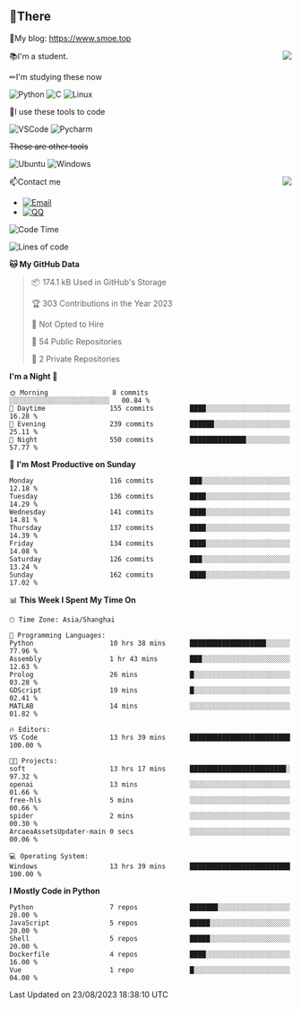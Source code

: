 
## 👏There

📰My blog: https://www.smoe.top

<img align="right" src="https://github-readme-stats.vercel.app/api/top-langs/?username=AkashiCoin"/>


📚I'm a student.

✏I'm studying these now

![Python](https://img.shields.io/badge/-Python-blue?style=flat-square&logo=Python&logoColor=fff)
![C](https://img.shields.io/badge/-C-585858?style=flat-square&logo=C&logoColor=fff)
![Linux](https://img.shields.io/badge/-Linux-black?style=flat-square&logo=Linux&logoColor=fff)

🔨I use these tools to code

![VSCode](https://img.shields.io/badge/-VSCode-blue?style=flat-square&logo=visualstudiocode&logoColor=fff)
![Pycharm](https://img.shields.io/badge/-Pycharm-green?style=flat-square&logo=pycharm&logoColor=fff)

 ~~These are other tools~~

![Ubuntu](https://img.shields.io/badge/-Ubuntu-orange?style=flat-square&logo=Ubuntu&logoColor=fff)
![Windows](https://img.shields.io/badge/-Windows-blue?style=flat-square&logo=Windows&logoColor=fff)

<img align="right" src="https://github-readme-stats.vercel.app/api?username=AkashiCoin" />


📫Contact me

* [![Email](https://img.shields.io/badge/Email-l1040186796@gmail.com-1?style=social&logoColor=fff)](mailto:l1040186796@gmail.com)
* [![QQ](https://img.shields.io/badge/QQ-1040186796-1?style=social&logoColor=fff)](tencent://AddContact/?fromId=45&fromSubId=1&subcmd=all&uin=1040186796&website=www.oicqzone.com)

<!--START_SECTION:waka-->
![Code Time](http://img.shields.io/badge/Code%20Time-848%20hrs%209%20mins-blue)

![Lines of code](https://img.shields.io/badge/From%20Hello%20World%20I%27ve%20Written-242.6%20thousand%20lines%20of%20code-blue)

**🐱 My GitHub Data** 

> 📦 174.1 kB Used in GitHub's Storage 
 > 
> 🏆 303 Contributions in the Year 2023
 > 
> 🚫 Not Opted to Hire
 > 
> 📜 54 Public Repositories 
 > 
> 🔑 2 Private Repositories 
 > 
**I'm a Night 🦉** 

```text
🌞 Morning                8 commits           ░░░░░░░░░░░░░░░░░░░░░░░░░   00.84 % 
🌆 Daytime                155 commits         ████░░░░░░░░░░░░░░░░░░░░░   16.28 % 
🌃 Evening                239 commits         ██████░░░░░░░░░░░░░░░░░░░   25.11 % 
🌙 Night                  550 commits         ██████████████░░░░░░░░░░░   57.77 % 
```
📅 **I'm Most Productive on Sunday** 

```text
Monday                   116 commits         ███░░░░░░░░░░░░░░░░░░░░░░   12.18 % 
Tuesday                  136 commits         ████░░░░░░░░░░░░░░░░░░░░░   14.29 % 
Wednesday                141 commits         ████░░░░░░░░░░░░░░░░░░░░░   14.81 % 
Thursday                 137 commits         ████░░░░░░░░░░░░░░░░░░░░░   14.39 % 
Friday                   134 commits         ████░░░░░░░░░░░░░░░░░░░░░   14.08 % 
Saturday                 126 commits         ███░░░░░░░░░░░░░░░░░░░░░░   13.24 % 
Sunday                   162 commits         ████░░░░░░░░░░░░░░░░░░░░░   17.02 % 
```


📊 **This Week I Spent My Time On** 

```text
🕑︎ Time Zone: Asia/Shanghai

💬 Programming Languages: 
Python                   10 hrs 38 mins      ███████████████████░░░░░░   77.96 % 
Assembly                 1 hr 43 mins        ███░░░░░░░░░░░░░░░░░░░░░░   12.63 % 
Prolog                   26 mins             █░░░░░░░░░░░░░░░░░░░░░░░░   03.28 % 
GDScript                 19 mins             █░░░░░░░░░░░░░░░░░░░░░░░░   02.41 % 
MATLAB                   14 mins             ░░░░░░░░░░░░░░░░░░░░░░░░░   01.82 % 

🔥 Editors: 
VS Code                  13 hrs 39 mins      █████████████████████████   100.00 % 

🐱‍💻 Projects: 
soft                     13 hrs 17 mins      ████████████████████████░   97.32 % 
openai                   13 mins             ░░░░░░░░░░░░░░░░░░░░░░░░░   01.66 % 
free-hls                 5 mins              ░░░░░░░░░░░░░░░░░░░░░░░░░   00.66 % 
spider                   2 mins              ░░░░░░░░░░░░░░░░░░░░░░░░░   00.30 % 
ArcaeaAssetsUpdater-main 0 secs              ░░░░░░░░░░░░░░░░░░░░░░░░░   00.06 % 

💻 Operating System: 
Windows                  13 hrs 39 mins      █████████████████████████   100.00 % 
```

**I Mostly Code in Python** 

```text
Python                   7 repos             ███████░░░░░░░░░░░░░░░░░░   28.00 % 
JavaScript               5 repos             █████░░░░░░░░░░░░░░░░░░░░   20.00 % 
Shell                    5 repos             █████░░░░░░░░░░░░░░░░░░░░   20.00 % 
Dockerfile               4 repos             ████░░░░░░░░░░░░░░░░░░░░░   16.00 % 
Vue                      1 repo              █░░░░░░░░░░░░░░░░░░░░░░░░   04.00 % 
```




 Last Updated on 23/08/2023 18:38:10 UTC
<!--END_SECTION:waka-->

